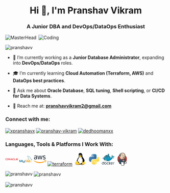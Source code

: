 <h1 align="center">Hi 👋, I'm Pranshav Vikram</h1>
<h3 align="center">A Junior DBA and DevOps/DataOps Enthusiast</h3>

![MasterHead](https://miro.medium.com/max/1400/1*OxT7UjIwhklKE8d8SFyo7g.gif)
<img align="right" alt="Coding" width="400" src="https://i.pinimg.com/originals/e8/f4/53/e8f453469a3ec97ecd354df465d73913.gif">
<p align="left"> <img src="https://komarev.com/ghpvc/?username=pranshavv&label=Profile%20views&color=0e75b6&style=flat" alt="pranshavv" /> </p>

- 🚀 I’m currently working as a **Junior Database Administrator**, expanding into **DevOps/DataOps** roles.

- 🎓 I’m currently learning **Cloud Automation (Terraform, AWS)** and **DataOps best practices**.

- 💬 Ask me about **Oracle Database**, **SQL tuning**, **Shell scripting**, or **CI/CD for Data Systems**.

- 💌 Reach me at: **pranshavvikram2@gmail.com**

<h3 align="left">Connect with me:</h3>
<p align="left">
<a href="https://twitter.com/xpranshavx" target="blank"><img align="center" src="https://raw.githubusercontent.com/rahuldkjain/github-profile-readme-generator/master/src/images/icons/Social/twitter.svg" alt="xpranshavx" height="30" width="40" /></a>
<a href="https://linkedin.com/in/pranshav-vikram" target="blank"><img align="center" src="https://raw.githubusercontent.com/rahuldkjain/github-profile-readme-generator/master/src/images/icons/Social/linked-in-alt.svg" alt="pranshav-vikram" height="30" width="40" /></a>
<a href="https://instagram.com/dedhoomanxx" target="blank"><img align="center" src="https://raw.githubusercontent.com/rahuldkjain/github-profile-readme-generator/master/src/images/icons/Social/instagram.svg" alt="dedhoomanxx" height="30" width="40" /></a>
</p>

<h3 align="left">Languages, Tools & Platforms I Work With:</h3>
<p align="left">
  <a href="https://www.oracle.com/database/" target="_blank"><img src="https://raw.githubusercontent.com/devicons/devicon/master/icons/oracle/oracle-original.svg" alt="oracle" width="40" height="40"/></a>
  <a href="https://www.mysql.com/" target="_blank"><img src="https://raw.githubusercontent.com/devicons/devicon/master/icons/mysql/mysql-original-wordmark.svg" alt="mysql" width="40" height="40"/></a>
  <a href="https://aws.amazon.com" target="_blank"><img src="https://raw.githubusercontent.com/devicons/devicon/master/icons/amazonwebservices/amazonwebservices-original-wordmark.svg" alt="aws" width="40" height="40"/></a>
  <a href="https://www.terraform.io/" target="_blank"><img src="https://www.vectorlogo.zone/logos/terraformio/terraformio-icon.svg" alt="terraform" width="40" height="40"/></a>
  <a href="https://www.linux.org/" target="_blank"><img src="https://raw.githubusercontent.com/devicons/devicon/master/icons/linux/linux-original.svg" alt="linux" width="40" height="40"/></a>
  <a href="https://www.python.org/" target="_blank"><img src="https://raw.githubusercontent.com/devicons/devicon/master/icons/python/python-original.svg" alt="python" width="40" height="40"/></a>
  <a href="https://www.docker.com/" target="_blank"><img src="https://raw.githubusercontent.com/devicons/devicon/master/icons/docker/docker-original-wordmark.svg" alt="docker" width="40" height="40"/></a>
  <a href="https://www.jenkins.io/" target="_blank"><img src="https://raw.githubusercontent.com/devicons/devicon/master/icons/jenkins/jenkins-original.svg" alt="jenkins" width="40" height="40"/></a>
</p>

<p><img align="left" src="https://github-readme-stats.vercel.app/api/top-langs?username=pranshavv&show_icons=true&locale=en&layout=compact" alt="pranshavv" /></p>

<p>&nbsp;<img align="center" src="https://github-readme-stats.vercel.app/api?username=pranshavv&show_icons=true&locale=en" alt="pranshavv" /></p>

<p><img align="center" src="https://github-readme-streak-stats.herokuapp.com/?user=pranshavv&" alt="pranshavv" /></p>
